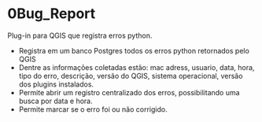 # 0Bug_Report

Plug-in para QGIS que registra erros python.

* Registra em um banco Postgres todos os erros python retornados pelo QGIS
* Dentre as informações coletadas estão: mac adress, usuario, data, hora, tipo do erro, descrição, versão do QGIS, sistema operacional, versão dos plugins instalados.
* Permite abrir um registro centralizado dos erros, possibilitando uma busca por data e hora.
* Permite marcar se o erro foi ou não corrigido.